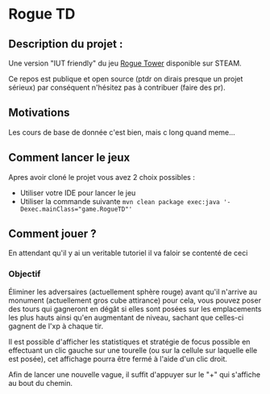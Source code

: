# Rogue TD

## Description du projet :

Une version "IUT friendly" du jeu [Rogue Tower](https://store.steampowered.com/app/1843760/Rogue_Tower/)
disponible sur STEAM.

Ce repos est publique et open source (ptdr on dirais presque un projet sérieux)
par conséquent n'hésitez pas à contribuer (faire des pr).

## Motivations

Les cours de base de donnée c'est bien, mais c long quand meme...

## Comment lancer le jeux 

Apres avoir cloné le projet vous avez 2 choix possibles :
- Utiliser votre IDE pour lancer le jeu
- Utiliser la commande suivante `mvn clean package exec:java '-Dexec.mainClass="game.RogueTD"'`

## Comment jouer ?

En attendant qu'il y ai un veritable tutoriel il va faloir se contenté de ceci

### Objectif 

Éliminer les adversaires (actuellement sphère rouge) avant qu'il n'arrive au monument (actuellement gros cube attirance) pour cela, vous pouvez poser des tours qui gagneront en dégât si elles sont posées sur les emplacements les plus hauts ainsi qu'en augmentant de niveau, sachant que celles-ci gagnent de l'xp à chaque tir.  

Il est possible d'afficher les statistiques et stratégie de focus possible en effectuant un clic gauche sur une tourelle (ou sur la cellule sur laquelle elle est posée), cet affichage pourra être fermé à l'aide d'un clic droit. 

Afin de lancer une nouvelle vague, il suffit d'appuyer sur le "+" qui s'affiche au bout du chemin.
